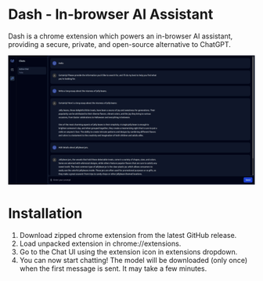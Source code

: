 # Dash - In-browser AI Assistant

Dash is a chrome extension which powers an in-browser AI assistant, providing a secure, private, and open-source alternative to ChatGPT.

![chat](./assets/chat.png)

# Installation

1. Download zipped chrome extension from the latest GitHub release.
2. Load unpacked extension in chrome://extensions.
3. Go to the Chat UI using the extension icon in extensions dropdown.
4. You can now start chatting! The model will be downloaded (only once) when the first message is sent. It may take a few minutes.
